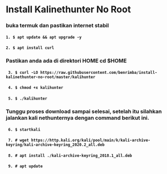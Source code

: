 # Install Kalinethunter No Root
### buka termuk dan pastikan internet stabil
#### ``` 1. $ apt update && apt upgrade -y ```
#### ``` 2. $ apt install curl ```
### Pastikan anda ada di direktori HOME cd $HOME
#### ``` 3. $ curl -LO https://raw.githubusercontent.com/benrimba/install-kalinethunter-no-root/master/kalihunter```
#### ``` 4. $ chmod +x kalihunter```
#### ``` 5. $ ./kalihunter```
### Tunggu proses download sampai selesai, setelah itu silahkan jalankan kali nethunternya dengan command berikut ini.
#### ``` 6. $ startkali```
#### ``` 7. # wget https://http.kali.org/kali/pool/main/k/kali-archive-keyring/kali-archive-keyring_2020.2_all.deb```
#### ``` 8. # apt install ./kali-archive-keyring_2018.1_all.deb```
#### ``` 9. # apt update```
